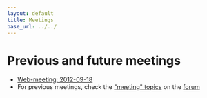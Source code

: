 ```yaml
---
layout: default
title: Meetings
base_url: ../../
---
```

# Previous and future meetings

* [Web-meeting: 2012-09-18](../Web-meeting-2012-09-18)
* For previous meetings, check the ["meeting" topics](https://groups.google.com/forum/?fromgroups=#!tags/eiffel-web-framework/meeting) on the [forum](http://groups.google.com/group/eiffel-web-framework)
